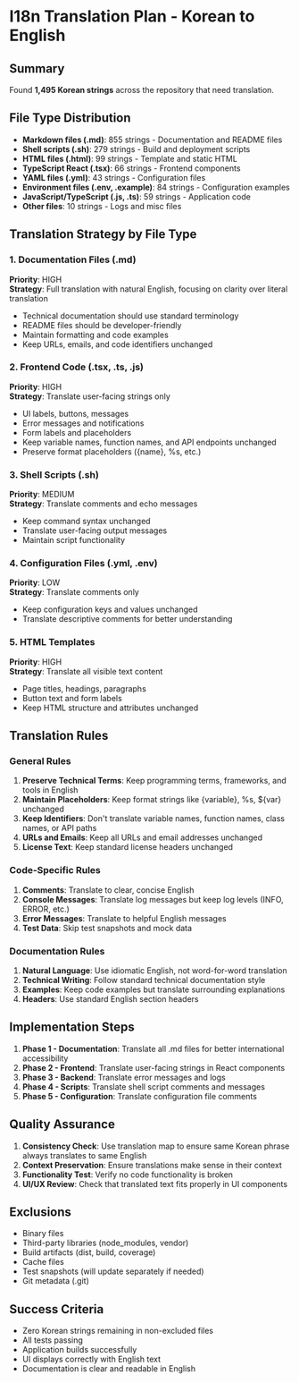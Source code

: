 # I18n Translation Plan - Korean to English

## Summary
Found **1,495 Korean strings** across the repository that need translation.

## File Type Distribution
- **Markdown files (.md)**: 855 strings - Documentation and README files
- **Shell scripts (.sh)**: 279 strings - Build and deployment scripts  
- **HTML files (.html)**: 99 strings - Template and static HTML
- **TypeScript React (.tsx)**: 66 strings - Frontend components
- **YAML files (.yml)**: 43 strings - Configuration files
- **Environment files (.env, .example)**: 84 strings - Configuration examples
- **JavaScript/TypeScript (.js, .ts)**: 59 strings - Application code
- **Other files**: 10 strings - Logs and misc files

## Translation Strategy by File Type

### 1. Documentation Files (.md)
**Priority**: HIGH  
**Strategy**: Full translation with natural English, focusing on clarity over literal translation
- Technical documentation should use standard terminology
- README files should be developer-friendly
- Maintain formatting and code examples
- Keep URLs, emails, and code identifiers unchanged

### 2. Frontend Code (.tsx, .ts, .js)
**Priority**: HIGH  
**Strategy**: Translate user-facing strings only
- UI labels, buttons, messages
- Error messages and notifications
- Form labels and placeholders
- Keep variable names, function names, and API endpoints unchanged
- Preserve format placeholders ({name}, %s, etc.)

### 3. Shell Scripts (.sh)
**Priority**: MEDIUM  
**Strategy**: Translate comments and echo messages
- Keep command syntax unchanged
- Translate user-facing output messages
- Maintain script functionality

### 4. Configuration Files (.yml, .env)
**Priority**: LOW  
**Strategy**: Translate comments only
- Keep configuration keys and values unchanged
- Translate descriptive comments for better understanding

### 5. HTML Templates
**Priority**: HIGH  
**Strategy**: Translate all visible text content
- Page titles, headings, paragraphs
- Button text and form labels
- Keep HTML structure and attributes unchanged

## Translation Rules

### General Rules
1. **Preserve Technical Terms**: Keep programming terms, frameworks, and tools in English
2. **Maintain Placeholders**: Keep format strings like {variable}, %s, ${var} unchanged
3. **Keep Identifiers**: Don't translate variable names, function names, class names, or API paths
4. **URLs and Emails**: Keep all URLs and email addresses unchanged
5. **License Text**: Keep standard license headers unchanged

### Code-Specific Rules
1. **Comments**: Translate to clear, concise English
2. **Console Messages**: Translate log messages but keep log levels (INFO, ERROR, etc.)
3. **Error Messages**: Translate to helpful English messages
4. **Test Data**: Skip test snapshots and mock data

### Documentation Rules
1. **Natural Language**: Use idiomatic English, not word-for-word translation
2. **Technical Writing**: Follow standard technical documentation style
3. **Examples**: Keep code examples but translate surrounding explanations
4. **Headers**: Use standard English section headers

## Implementation Steps

1. **Phase 1 - Documentation**: Translate all .md files for better international accessibility
2. **Phase 2 - Frontend**: Translate user-facing strings in React components
3. **Phase 3 - Backend**: Translate error messages and logs
4. **Phase 4 - Scripts**: Translate shell script comments and messages
5. **Phase 5 - Configuration**: Translate configuration file comments

## Quality Assurance

1. **Consistency Check**: Use translation map to ensure same Korean phrase always translates to same English
2. **Context Preservation**: Ensure translations make sense in their context
3. **Functionality Test**: Verify no code functionality is broken
4. **UI/UX Review**: Check that translated text fits properly in UI components

## Exclusions

- Binary files
- Third-party libraries (node_modules, vendor)
- Build artifacts (dist, build, coverage)
- Cache files
- Test snapshots (will update separately if needed)
- Git metadata (.git)

## Success Criteria

- Zero Korean strings remaining in non-excluded files
- All tests passing
- Application builds successfully
- UI displays correctly with English text
- Documentation is clear and readable in English
